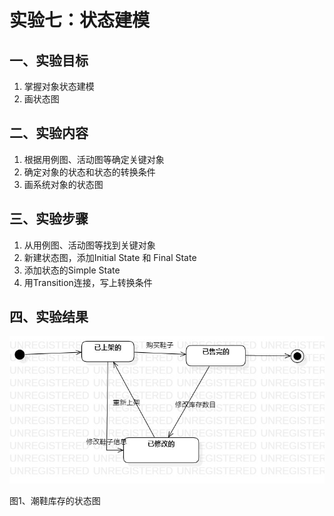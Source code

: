 # 实验七：状态建模

## 一、实验目标

1. 掌握对象状态建模
2. 画状态图


## 二、实验内容

1. 根据用例图、活动图等确定关键对象
2. 确定对象的状态和状态的转换条件
3. 画系统对象的状态图

## 三、实验步骤

1. 从用例图、活动图等找到关键对象
2. 新建状态图，添加Initial State 和 Final State
3. 添加状态的Simple State
4. 用Transition连接，写上转换条件

## 四、实验结果

![潮鞋的状态图](./Last.jpg)

图1、潮鞋库存的状态图
